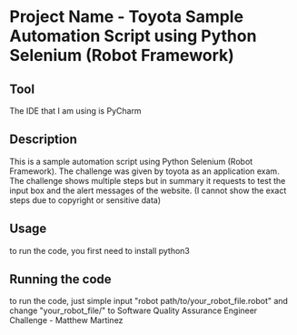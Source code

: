 # Project Name - Toyota Sample Automation Script using Python Selenium (Robot Framework)

## Tool
The IDE that I am using is PyCharm

## Description
This is a sample automation script using Python Selenium (Robot Framework). The challenge was given by toyota as an application exam. The challenge shows multiple steps but in summary it requests to test the input box and the alert messages of the website. (I cannot show the exact steps due to copyright or sensitive data)

## Usage
to run the code, you first need to install python3

## Running the code
to run the code, just simple input "robot path/to/your_robot_file.robot" and change "your_robot_file/" to Software Quality Assurance Engineer Challenge - Matthew Martinez
